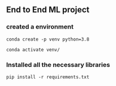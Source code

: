## End to End ML project

### created a environment
```
conda create -p venv python=3.8

conda activate venv/
```

### Installed all the necessary libraries
```
pip install -r requirements.txt
```

